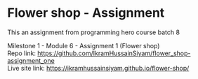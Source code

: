 # Flower shop - Assignment
This an assignment from programming hero course batch 8

Milestone 1 - Module 6 - Assignment 1 (Flower shop)
<br>
Repo link: https://github.com/IkramHussainSiyam/flower_shop-assignment_one
<br>
Live site link: https://ikramhussainsiyam.github.io/flower-shop/